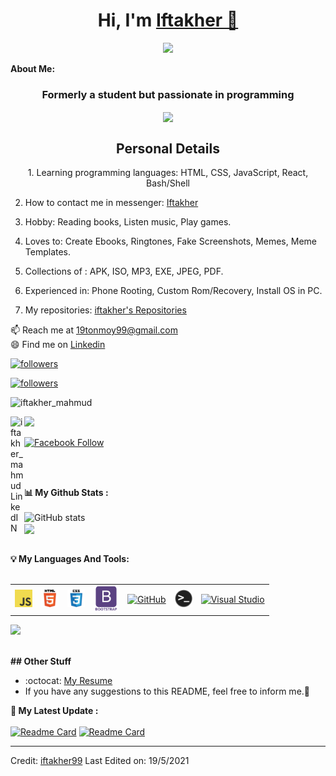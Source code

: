 # <h1 align="center">Hi, I'm <a href="https://github.com/iftakher99">Iftakher 🚀<a></h1>
    
<p align="center">
    <img width="200" src="https://i.pinimg.com/564x/0f/8b/28/0f8b2870896edcde8f6149fe2733faaf.jpg">
</p>

<div>
<strong align="center">About Me:</strong><br>
<h3 align="center">Formerly a student but passionate in programming</h3>
<p align="center"> 
<img align="center" src="https://img.shields.io/badge/In%20all%20github%20repositories%20I%20have%20written-8372%20lines%20of%20code-blue">



<br />

</p>
<h2 align="center">Personal Details</h2>
<p align="center">
1. Learning programming languages: HTML, CSS, JavaScript, React, Bash/Shell
 
2. How to contact me in messenger: <a href = "https://m.me/iftakher99" target="blank">Iftakher</a>

3. Hobby: Reading books, Listen music, Play games.

4. Loves to: Create Ebooks, Ringtones, Fake Screenshots, Memes, Meme Templates.

5. Collections of : APK, ISO, MP3, EXE, JPEG, PDF.

6. Experienced in: Phone Rooting, Custom Rom/Recovery, Install OS in PC.

7. My repositories: <a href= "https://github.com/iftakher99?tab=repositories" target="blank"> iftakher's Repositories</a>
</p>
📫 Reach me at <a href="mailto:19tonmoy99@gmail.com">19tonmoy99@gmail.com</a><br>
😄 Find me on <a href="https://www.linkedin.com/in/iftakher-mahmud/">Linkedin</a><br>
<p align="center">

  <a href="https://twitter.com/iftakher_mahmud"><img alt="followers" title=" Twitter" src="https://img.shields.io/twitter/follow/iftakher_mahmud?color=55960c&label=Follow&logo=twitter&logoColor=white&style=for-the-badge"/></a>

 
  <a href="https://github.com/iftakher99"><img alt="followers" title=" Github" src="https://img.shields.io/github/followers/iftakher99?color=236ad3&style=for-the-badge&logo=github&label=Follow"/></a>
  
   <p align="left"> <img src="https://komarev.com/ghpvc/?username=iftakher99&label=Profile%20views&color=0e75b6&style=flat" alt="iftakher_mahmud" />
    </p>
    <a href="https://www.linkedin.com/in/iftakher-mahmud/">
  <img align="left" alt="iftakher_mahmud LinkedIN" width="22px" src="https://raw.githubusercontent.com/peterthehan/peterthehan/master/assets/linkedin.svg" />
</a>

![](https://visitor-badge.glitch.me/badge?page_id=iftakher99.iftakher99)
  
  [![Facebook Follow](https://img.shields.io/badge/%20-Follow-black?color=14171A&labelColor=1976d2&logo=facebook&logoColor=ffffff)](https://www.facebook.com/iftakher99/) 
 
 
 
</p><br><br>

<strong>📊 My Github Stats :</strong><br><br>
![GitHub stats](https://github-readme-stats.vercel.app/api?username=iftakher99&show_icons=true&count_private=true&include_all_commits=true&theme=radical)<br>
<img align="center" src="https://github-readme-streak-stats.herokuapp.com/?user=iftakher99&theme=radical&hide_border=true"/><br><br>

<strong>💡 My Languages And Tools:</strong><br><br>
<table>
    <tbody>
        <tr>
            <td><a href="#"><img alt="JavaScript" title="JavaScript" height="28px"
                        src="https://raw.githubusercontent.com/github/explore/80688e429a7d4ef2fca1e82350fe8e3517d3494d/topics/javascript/javascript.png" /></a>
            </td>
            <td><a href="#"><img alt="HTML5" title="HTML5" height="28px"
                        src="https://raw.githubusercontent.com/github/explore/80688e429a7d4ef2fca1e82350fe8e3517d3494d/topics/html/html.png" /></a>
            </td>
            <td><a href="#"><img alt="CSS3" title="CSS3" height="28px"
                        src="https://raw.githubusercontent.com/github/explore/80688e429a7d4ef2fca1e82350fe8e3517d3494d/topics/css/css.png" /></a>
            </td>
          <td><a href="https://getbootstrap.com" target="_blank"> 
            <img src="https://raw.githubusercontent.com/devicons/devicon/master/icons/bootstrap/bootstrap-plain-wordmark.svg" alt="bootstrap" width="40" height="40"/>
            </td>
             <td><a href="#"><img alt="GitHub" title="GitHub" height="28px"
                        src="https://i.imgur.com/DZgetVv.png" /></a>
            </td>
          <td><a href="#"><img alt="Terminal" title="Terminal" height="28px"
                        src="https://raw.githubusercontent.com/github/explore/80688e429a7d4ef2fca1e82350fe8e3517d3494d/topics/terminal/terminal.png" /></a>
            </td>
            <td><a href="#"><img alt="Visual Studio" title="Visual Studio Code" height="28px"
                        src="https://img.icons8.com/fluent/48/000000/visual-studio-code-2019.png" /></a>
          </td>
         </tr>
     </tbody>
</table>
<img src="https://github-readme-stats.vercel.app/api/top-langs/?username=iftakher99&card_width=550&&show_icons=true&title_color=ffffff&icon_color=bb2acf&text_color=daf7dc&bg_color=151515">
<br><br>


<strong>## Other Stuff </strong>
  - :octocat: [My Resume](https://drive.google.com/file/d/1ddSYJHLZbP8AiQv19NzE-sJhGDQFrwhX/view?usp=sharing)
  - If you have any suggestions to this README, feel free to inform me.:grimacing: 

<strong>🚀 My Latest Update :</strong><br><br>
[![Readme Card](https://github-readme-stats.vercel.app/api/pin/?username=iftakher99&repo=iftakher99&theme=radical)](https://github.com/iftakher99/iftakher99)
[![Readme Card](https://github-readme-stats.vercel.app/api/pin/?username=iftakher99&repo=Responsive-Web-Design&theme=radical)](https://github.com/iftakher99/Responsive-Web-Design)
</div>

------
Credit: [iftakher99](https://github.com/iftakher99)
Last Edited on: 19/5/2021
